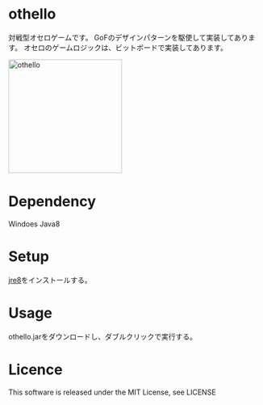 # othello
対戦型オセロゲームです。
GoFのデザインパターンを駆使して実装してあります。
オセロのゲームロジックは、ビットボードで実装してあります。

<img width="225" alt="othello" src="https://user-images.githubusercontent.com/40783506/44626960-d75dbf80-a960-11e8-97f3-2cd98452934d.png">

# Dependency
Windoes
Java8

# Setup
[jre8](http://www.oracle.com/technetwork/java/javase/downloads/jre8-downloads-2133155.html)をインストールする。

# Usage
othello.jarをダウンロードし、ダブルクリックで実行する。

# Licence
This software is released under the MIT License, see LICENSE